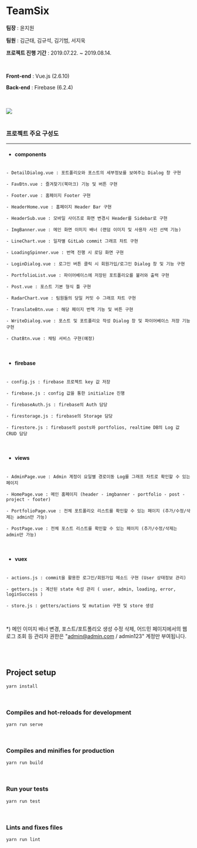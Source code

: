 # TeamSix

**팀장** : 윤지원

**팀원** : 김근태, 김규석, 김기범, 서지욱

**프로젝트 진행 기간** : 2019.07.22. ~ 2019.08.14.

<br>

**Front-end** : Vue.js (2.6.10)

**Back-end** : Firebase (6.2.4)

<br>

<br>

<img src="/src/assets/play.gif">

<br>

<br>

### 프로젝트 주요 구성도

---

- #### components

```

- DetailDialog.vue : 포트폴리오와 포스트의 세부정보를 보여주는 Dialog 창 구현

- FavBtn.vue : 즐겨찾기(북마크) 기능 및 버튼 구현

- Footer.vue : 홈페이지 Footer 구현

- HeaderHome.vue : 홈페이지 Header Bar 구현

- HeaderSub.vue : 모바일 사이즈로 화면 변경시 Header를 Sidebar로 구현

- ImgBanner.vue : 메인 화면 이미지 배너 (랜덤 이미지 및 사용자 사진 선택 기능)

- LineChart.vue : 일자별 GitLab commit 그래프 차트 구현

- LoadingSpinner.vue : 번역 진행 시 로딩 화면 구현

- LoginDialog.vue : 로그인 버튼 클릭 시 회원가입/로그인 Dialog 창 및 기능 구현

- PortfolioList.vue : 파이어베이스에 저장된 포트폴리오를 불러와 출력 구현

- Post.vue : 포스트 기본 형식 틀 구현

- RadarChart.vue : 팀원들의 당일 커밋 수 그래프 차트 구현

- TranslateBtn.vue : 해당 페이지 번역 기능 및 버튼 구현

- WriteDialog.vue : 포스트 및 포트폴리오 작성 Dialog 창 및 파이어베이스 저장 기능 구현

- ChatBtn.vue : 채팅 서비스 구현(예정)

```

<br>

- #### firebase

```

- config.js : firebase 프로젝트 key 값 저장

- firebase.js : config 값을 통한 initialize 진행

- firebaseAuth.js : firebase의 Auth 담당

- firestorage.js : firebase의 Storage 담당

- firestore.js : firebase의 posts와 portfolios, realtime DB의 Log 값 CRUD 담당

```

<br>

- #### views

```

- AdminPage.vue : Admin 계정이 요일별 경로이동 Log를 그래프 차트로 확인할 수 있는 페이지

- HomePage.vue : 메인 홈페이지 (header - imgbanner - portfolio - post - project - footer)

- PortfolioPage.vue : 전체 포트폴리오 리스트를 확인할 수 있는 페이지 (추가/수정/삭제는 admin만 가능)

- PostPage.vue : 전체 포스트 리스트를 확인할 수 있는 페이지 (추가/수정/삭제는 admin만 가능)
```

<br>

- #### vuex

```

- actions.js : commit을 활용한 로그인/회원가입 메소드 구현 (User 상태정보 관리)

- getters.js : 계산된 state 속성 관리 ( user, admin, loading, error, loginSuccess )

- store.js : getters/actions 및 mutation 구현 및 store 생성

```

<br>

*) 메인 이미지 배너 변경, 포스트/포트폴리오 생성 수정 삭제, 어드민 페이지에서의 웹 로그 조회 등 관리자 권한은 "admin@admin.com / admin123" 계정만 부여됩니다.

<br>

<br>

## Project setup

```
yarn install
```

<br>

### Compiles and hot-reloads for development

```
yarn run serve
```

<br>

### Compiles and minifies for production

```
yarn run build
```

<br>

### Run your tests

```
yarn run test
```

<br>

### Lints and fixes files

```
yarn run lint
```

<br>
